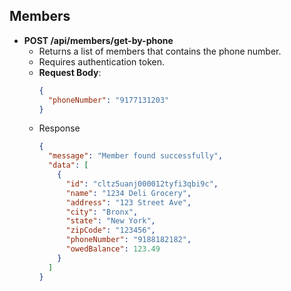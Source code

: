## Members

- **POST /api/members/get-by-phone**
  - Returns a list of members that contains the phone number.
  - Requires authentication token.
  - **Request Body**:
    ```json
    {
      "phoneNumber": "9177131203"
    }
    ```
  - Response
    ```json
    {
      "message": "Member found successfully",
      "data": [
        {
          "id": "cltz5uanj000012tyfi3qbi9c",
          "name": "1234 Deli Grocery",
          "address": "123 Street Ave",
          "city": "Bronx",
          "state": "New York",
          "zipCode": "123456",
          "phoneNumber": "9188182182",
          "owedBalance": 123.49
        }
      ]
    }
    ```
